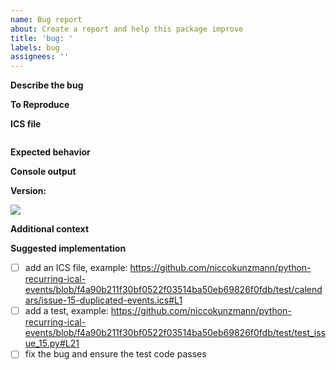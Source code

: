 ```yaml
---
name: Bug report
about: Create a report and help this package improve
title: 'bug: '
labels: bug
assignees: ''
---
```

<!-- This template is a suggestion. So, you do not have to use it. -->

**Describe the bug**
<!-- A clear and concise description of what the bug is. --> 

**To Reproduce**
<!-- Source code to reproduce the behavior. --> 

**ICS file**
<!-- Please paste an ICS file here which does not work or attach it. --> 

```
```

**Expected behavior**
<!-- A clear and concise description of what you expected to happen. --> 

**Console output**
<!-- If applicable, add output/screenshots to help explain your problem. --> 

**Version:**
<!-- Which Version do you use? --> 
![](https://raster.shields.io/badge/version-0.1.12b0-brightgreen.png)

**Additional context**
<!-- Add any other context about the problem here. Or maybe related issues. -->

**Suggested implementation**
<!-- If possible, suggest a way of solving this or just let this text down there remain as it is. -->

- [ ] add an ICS file, example:
    https://github.com/niccokunzmann/python-recurring-ical-events/blob/f4a90b211f30bf0522f03514ba50eb69826f0fdb/test/calendars/issue-15-duplicated-events.ics#L1
- [ ] add a test, example:
    https://github.com/niccokunzmann/python-recurring-ical-events/blob/f4a90b211f30bf0522f03514ba50eb69826f0fdb/test/test_issue_15.py#L21
- [ ] fix the bug and ensure the test code passes
